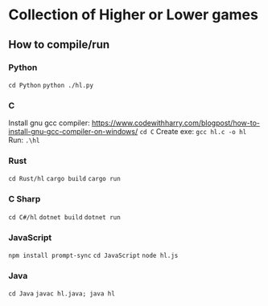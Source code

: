 # Collection of Higher or Lower games

## How to compile/run

### Python
`cd Python`
`python ./hl.py`

### C
Install gnu gcc compiler: https://www.codewithharry.com/blogpost/how-to-install-gnu-gcc-compiler-on-windows/
`cd C`
Create exe: `gcc hl.c -o hl`
Run: `.\hl`

### Rust
`cd Rust/hl`
`cargo build`
`cargo run`

### C Sharp
`cd C#/hl`
`dotnet build`
`dotnet run`

### JavaScript
`npm install prompt-sync`
`cd JavaScript`
`node hl.js`

### Java
`cd Java`
`javac hl.java; java hl`